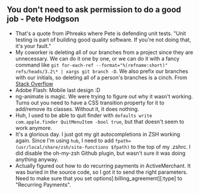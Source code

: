 You don't need to ask permission to do a good job - Pete Hodgson
------------------------------------------

* That's a quote from iPhreaks where Pete is defending unit tests. "Unit testing is part of building good quality software. If you're not doing that, it's your fault."
* My coworker is deleting all of our branches from a project since they are unnecessary. We can do it one by one, or we can do it with a fancy command like `git for-each-ref --format="%(refname:short)" refs/heads/3.2\* | xargs git branch -D`. We also prefix our branches with our initials, so deleting all of a person's branches is a cinch. From [Stack Overflow](http://stackoverflow.com/questions/3670355/can-you-delete-multiple-branches-in-one-command-with-git)
* Adobe Flash: Mobile last design :D
* ng-animate is magic. We were trying to figure out why it wasn't working. Turns out you need to have a CSS transition property for it to add/remove its classes. Without it, it does nothing.
* Huh, I used to be able to quit finder with `defaults write com.apple.finder QuitMenuItem -bool true`, but that doesn't seem to work anymore.
* It's a glorious day. I just got my git autocompletions in ZSH working again. Since I'm using `hub`, I need to add `fpath=(usr/local/share/zsh/site-functions $fpath)` to the top of my .zshrc. I did disable the oh-my-zsh Github plugin, but wasn't sure it was doing anything anyway.
* Actually figured out how to do recurring payments in ActiveMerchant. It was buried in the source code, so I got it to send the right parameters. Need to make sure that you set options[:billing_agreement][:type] to "Recurring Payments".

